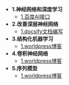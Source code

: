* **1\.神经网络和深度学习**
    * [1.百度AI接口](./1.神经网络和深度学习/Introduction.md)
* **2\.改善深层神经网络**
    * [1.docsify文档编写](./其他库学习/1.docsify文档编写.md)
* **3\.结构化机器学习**
    * [1.worldpress博客](./环境搭建教程/1.worldpress博客.md)
* **4\.卷积神经网络**
    * [1.worldpress博客](./环境搭建教程/1.worldpress博客.md)
* **5\.序列模型**
    * [1.worldpress博客](./环境搭建教程/1.worldpress博客.md)